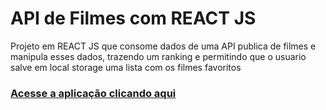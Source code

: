 # API de Filmes com REACT JS

Projeto em REACT JS que consome dados de uma API publica de filmes e manipula esses dados, trazendo um ranking e permitindo que o usuario salve em local storage uma lista com os filmes favoritos

### [Acesse a aplicação clicando aqui](https://lhs-primeflix.netlify.app/)

